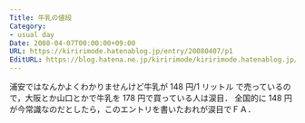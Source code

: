 ```yaml
---
Title: 牛乳の値段
Category:
- usual day
Date: 2008-04-07T00:00:00+09:00
URL: https://kiririmode.hatenablog.jp/entry/20080407/p1
EditURL: https://blog.hatena.ne.jp/kiririmode/kiririmode.hatenablog.jp/atom/entry/8454420450078215168
---
```



浦安ではなんかよくわかりませんけど牛乳が 148 円/1 リットル で売っているので，大阪とか山口とかで牛乳を 178 円で買っている人は涙目．
全国的に 148 円が今常識なのだとしたら，このエントリを書いたおれが涙目でＦＡ．
